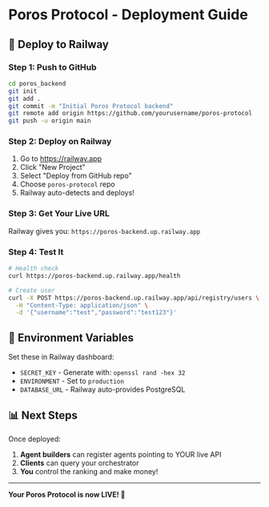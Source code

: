 # Poros Protocol - Deployment Guide

## 🚀 Deploy to Railway

### Step 1: Push to GitHub

```bash
cd poros_backend
git init
git add .
git commit -m "Initial Poros Protocol backend"
git remote add origin https://github.com/yourusername/poros-protocol
git push -u origin main
```

### Step 2: Deploy on Railway

1. Go to https://railway.app
2. Click "New Project"
3. Select "Deploy from GitHub repo"
4. Choose `poros-protocol` repo
5. Railway auto-detects and deploys!

### Step 3: Get Your Live URL

Railway gives you: `https://poros-backend.up.railway.app`

### Step 4: Test It

```bash
# Health check
curl https://poros-backend.up.railway.app/health

# Create user
curl -X POST https://poros-backend.up.railway.app/api/registry/users \
  -H "Content-Type: application/json" \
  -d '{"username":"test","password":"test123"}'
```

## 🔧 Environment Variables

Set these in Railway dashboard:

- `SECRET_KEY` - Generate with: `openssl rand -hex 32`
- `ENVIRONMENT` - Set to `production`
- `DATABASE_URL` - Railway auto-provides PostgreSQL

## 📊 Next Steps

Once deployed:

1. **Agent builders** can register agents pointing to YOUR live API
2. **Clients** can query your orchestrator
3. **You** control the ranking and make money!

---

**Your Poros Protocol is now LIVE! 🎉**
